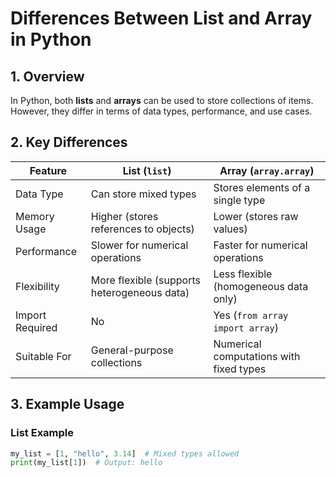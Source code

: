 # Differences Between List and Array in Python

## 1. Overview
In Python, both **lists** and **arrays** can be used to store collections of items. However, they differ in terms of data types, performance, and use cases.

## 2. Key Differences

| Feature          | List (`list`)        | Array (`array.array`) |
|-----------------|---------------------|-----------------------|
| Data Type       | Can store mixed types | Stores elements of a single type |
| Memory Usage    | Higher (stores references to objects) | Lower (stores raw values) |
| Performance     | Slower for numerical operations | Faster for numerical operations |
| Flexibility     | More flexible (supports heterogeneous data) | Less flexible (homogeneous data only) |
| Import Required | No | Yes (`from array import array`) |
| Suitable For    | General-purpose collections | Numerical computations with fixed types |

## 3. Example Usage

### **List Example**
```python
my_list = [1, "hello", 3.14]  # Mixed types allowed
print(my_list[1])  # Output: hello

